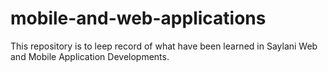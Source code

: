 # mobile-and-web-applications

This repository is to leep record of what have been learned in Saylani Web and Mobile Application Developments.
